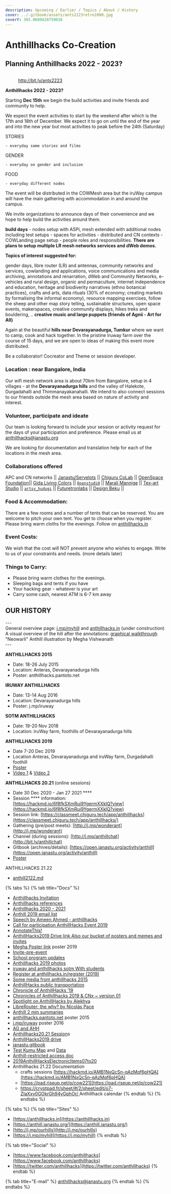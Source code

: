 ```yaml
---
description: Upcoming / Earlier / Topics / About / History
cover: ../.gitbook/assets/ants2223retro1000.jpg
coverY: 365.0689428759028
---
```


# Anthillhacks Co-Creation

##

## Planning Anthillhacks 2022 - 2023?

<figure><img src="../.gitbook/assets/ants2223retro1000.jpg" alt=""><figcaption><p><a href="http://bit.ly/ants2223">http://bit.ly/ants2223</a></p></figcaption></figure>

**Anthillhacks 2022 - 2023?**

Starting **Dec 15th** we begin the build activities and invite friends and community to help.

We expect the event activities to start by the weekend after which is the 17th and 18th of December. We expect it to go on until the end of the year and into the new year but most activities to peak before the 24th (Saturday)

STORIES

```
- everyday some stories and films
```

GENDER

```
- everyday on gender and inclusion
```

FOOD

```
- everyday different nodes
```

The event will be distributed in the COWMesh area but the iruWay campus will have the main gathering with accommodation in and around the campus.

We invite organizations to announce days of their convenience and we hope to help build the activities around them.

**build days** - nodes setup with ASPi, mesh extended with additional nodes including test setups - spaces for activities - distributed and CN contexts - COWLanding page setup - people roles and responsibilities. **There are plans to setup multiple LR mesh networks services and dWeb demos.**

**Topics of interest suggested for:**

gender days, libre router (LR) and antennas, community networks and services, cowlanding and applications, voice communications and media archiving, annotations and renarration, dWeb and Community Networks, e-vehicles and rural design, organic and permaculture, internet independence and education, heritage and biodiverity narratives (ethno botanical practices), crafts and arts, data rituals (30% of economy; creating markets by formalising the informal economy), resource mapping exercises, follow the sheep and other map story telling, sustainable structures, open space events, makerspaces, creative community displays, hikes treks and bouldering, .. **creative music and large puppets  (friends of Agnii - Art for All)**

Again at the beautiful **hills near Devarayanadurga, Tumkur** where we want to camp, cook and hack together. In the pristine Iruway farm over the course of 15 days, and we are open to ideas of making this event more distributed.

Be a collaborator! Cocreator and Theme or session developer.

### Location : near Bangalore, India <a href="#location-near-bangalore-india" id="location-near-bangalore-india"></a>

Our wifi mesh network area is about 70km from Bangalore, setup in 4 villages - at the **Devarayanadurga hills** and the valley of Halekote, Durgadahalli and Thimmanayakanahalli. We intend to also connect sessions to our friends outside the mesh area based on nature of activity and interest.

### Volunteer, participate and ideate <a href="#volunteer-participate-and-ideate" id="volunteer-participate-and-ideate"></a>

Our team is looking forward to include your session or activity request for the days of your participation and preference. Please email us at [anthillhacks@janastu.org](mailto:anthillhacks@janastu.org)

We are looking for documentation and translation help for each of the locations in the mesh area.

### Collaborations offered <a href="#collaborations-offered" id="collaborations-offered"></a>

APC and CN networks || [Janastu/Servelots](https://janastu.org/) || [Chiguru CoLab](https://chigurucolab.com/) || [OpenSpace Foundation](https://openspacefoundation.in/)|| [Gida Living Colors](https://www.instagram.com/gida\_livingcolours/) || [`0penstudi0`](http://instagram.com/0penstudi0) || [Marali Mannige](https://www.instagram.com/maralimannige) || [Tex-art Studio](https://www.instagram.com/texart\_studio19) || [`artsy_hudugi`](https://www.instagram.com/artsy\_hudugi) || [Futuretronlabs](https://www.futuretronlabs.in/) || [Design Beku](http://designbeku.in) ||&#x20;

### Food & Accommodation: <a href="#food-amp-accommodation" id="food-amp-accommodation"></a>

There are a few rooms and a number of tents that can be reserved. You are welcome to pitch your own tent. You get to choose when you register. Please bring warm cloths for the evenings. Follow on [anthillhacks.in](https://anthillhacks.in)&#x20;

### Event Costs: <a href="#event-costs" id="event-costs"></a>

We wish that the cost will NOT prevent anyone who wishes to engage. Write to us of your constraints and needs. (more details later)

### Things to Carry: <a href="#things-to-carry" id="things-to-carry"></a>

* Please bring warm clothes for the evenings.
* Sleeping bags and tents if you have
* Your hacking gear - whatever is your art
* Carry some cash, nearest ATM is 6-7 km away



## OUR HISTORY

\---\
General overview page: [j.mp/myhill](http://j.mp/myhill) and [anthillhacks.in](https://anthillhacks.in/) (under construction)\
A visual overview of the hill after the annotations: [graphical walkthrough](https://anthill.janastu.org/walkthrough.html) "Neowarli" Anthill illustration by Megha Vishwanath\
\---

**ANTHILLHACKS 2015**

* Date: 18-26 July 2015
* Location: Anteras, Devarayanadurga hills
* Poster: anthillhacks.pantoto.net

**IRUWAY ANTHILLHACKS**

* Date: 13-14 Aug 2016
* Location: Devarayanadurga hills
* Poster: j.mp/iruway

**SOTM ANTHILLHACKS**

* Date: 19-20 Nov 2018
* Location: iruWay farm, foothills of Devarayanadurga hills

**ANTHILLHACKS 2019**

* Date 7-20 Dec 2019
* Location Anteras, Devarayanadurga and iruWay farm, Durgadahalli foothill
* [Poster](https://drive.google.com/file/d/1ALnVkESjv2K4tA6Z4tWB7shcPi-l4aR4/view)
* [Video 1](https://vimeo.com/392178753) & [Video 2](https://vimeo.com/390408799)

**ANTHILLHACKS 20.21** (online sessions)

* Date 30 Dec 2020 - Jan 27 2021 \*\*\*\*
* Session \*\*\*\* information: [https://hackmd.io/6f8fkSXmRui9YgermXXklQ?view](https://hackmd.io/6f8fkSXmRui9YgermXXklQ?view)
* Session link: [https://classmeet.chiguru.tech/app/anthillhacks](https://classmeet.chiguru.tech/app/anthillhacks/)
* Gathering (pre/post meets): [http://j.mp/wonderant](http://j.mp/wonderant)
* Channel (during sessions): [http://j.mp/anthillchat](http://bit.ly/anthillchat)
* Gitbook (archives/details): [https://open.janastu.org/activity/anthill](https://open.janastu.org/activity/anthill)
* [Poster](https://drive.google.com/file/d/1azzGlwuieHLys1FmhQEthIQT74G1gYlA/view)

ANTHILLHACKS 21.22

* [anthill2122.md](anthill2122.md "mention")

{% tabs %}
{% tab title="Docs" %}
* [Anthillhacks Invitation](https://hackmd.io/0QQjiiCoS9WLOwKXjfw5Hg)
* [Anthillhacks references](https://hackmd.io/THg9fxMhRnarWiRxSITj4Q)
* [Anthillhacks 2020 - 2021](https://hackmd.io/xMOBarH7TCyq1hKzWMR0Jg?view)
* [Anthill 2019 email list](https://docs.google.com/document/d/1dlmmpMHxe2QOUtwy8TQKtSBQ2lph2ApTrPult4rzXNE/edit)
* [Speech by Ameen Ahmed - anthillhacks](https://docs.google.com/document/d/1Nd67QG2y-yjT-yj6RP6gV87SHc1uweMB5GSkzAIrzwU/edit)
* [Call for participation AnthillHacks Event 2019](https://docs.google.com/document/d/1b01g49R2ZRbTsHQ6p2JpQv154aZ86DQBWlP2lMBBDKE/edit#heading=h.6agwfv2ievb1)
* [AnnotateThis!](https://docs.google.com/document/d/1ZJqvflU9Biat7n2axYdXE9YMQG0SKnJdn7d4tVriUtg/edit)
* [AnthillHacks2019 Drive link Also our bucket of posters and memes and invites](https://drive.google.com/drive/folders/1ibLrBu5b8RxhA176wNAXvgPW8diFnpNB?usp=sharing)
* [Megha Poster link](https://drive.google.com/drive/folders/1iVQGf10okx0XyC1CUCTA4jdzHAw-KLng?usp=sharing) poster 2019
* [Invite-pre-event](https://docs.google.com/document/d/19nFoEmDa0SToNqqnDH7BzXmoMDhX\_3myM21Z5MWVuQw/edit?usp=sharing)
* [School program updates](https://docs.google.com/document/d/1rtE9majdZqo-wJrTbtuPDuMVhHs6-uwQzSQsO3vTov0/edit?usp=sharing)
* [Anthillhacks 2019 photos](https://photos.app.goo.gl/ZXd5uxMeEcaYY8rdA)
* [iruway and anthillhacks sotm With students](https://photos.app.goo.gl/1WxQn4gPBG6DZnPG8)
* [Register at anthillhacks.in/register (2019)](https://forms.gle/GrWVcvdRLYNRL62LA)
* [Some media from anthillhacks 2015](https://hackmd.io/THg9fxMhRnarWiRxSITj4Q)
* [AnthillHacks public transportation](https://hackmd.io/e5bpiJzMT-GdsLdl23Tz4Q)
* [Chronicle of AnthillHacks ’19](https://themanikantan.medium.com/anthill-hacks19-87369b19b59c)
* [Chronicles of Anthillhacks 2019 & CNx \~ version 01](https://files.janastu.org/s/ETcjtTzgYr5Qjtw)
* [Spotlight on AnthillHacks by Alekhya](https://vimeo.com/392178753)
* [LibreRouter: the why? by Nicolás Pace](https://vimeo.com/390408799)
* [Anthill 2 min summaries](https://janastu.github.io/maaya/examples/)
* [anthillhacks.pantoto.net](https://anthillhacks.pantoto.net/) poster 2015
* [j.mp/iruway](http://j.mp/iruway) poster 2016
* [AG and AHH](https://hackmd.io/FFzPF2RZRCSuQMyaRRu9Iw)
* [Anthillhacks20.21 Session](https://files.janastu.org/s/cZprCcGcj4DXRsH)s
* [AnthillHacks2019 drive](https://drive.google.com/drive/folders/1ibLrBu5b8RxhA176wNAXvgPW8diFnpNB?usp=sharing)
* [janastu.gitbook](https://janastu.gitbook.io/anthillhacks/)
* [Test Kumu Map](https://embed.kumu.io/e69c048e410f2ad69e6994e4c27eb64e) and [Data](https://docs.google.com/spreadsheets/d/1eGivGIOd541o-IRvGqM5WQN0P1uEz9K5ajXqAc8v3ds/edit?usp=sharing)
* [Anthill-restricted access doc](https://docs.google.com/document/d/1lk5RhtMIBl14KJ\_3vMGXKmxb0MY2gtlCU5zZhl5ilXo/edit?usp=sharing)
* [2019AnthillHacksElectronicItems07to20](https://docs.google.com/spreadsheets/d/1CvJ7xNfW54Rld1Aqz68loMdm6TIMF0ZgxuJ1X-58ROg/edit?usp=sharing)
* Anthillhacks 21.22 Documentation
  * crafts sessions [https://hackmd.io/AMB1NxQcSn-qAzMqf6pHQA](https://hackmd.io/AMB1NxQcSn-qAzMqf6pHQA)
  * [https://pad.riseup.net/p/cow221](https://pad.riseup.net/p/cow221)
  * [https://cryptpad.fr/sheet/#/2/sheet/edit/o7-ZIaXxy0GOkrGh94yGphOr/ ](https://cryptpad.fr/sheet/#/2/sheet/edit/o7-ZIaXxy0GOkrGh94yGphOr/)Anthillhack calendar
{% endtab %}
{% endtabs %}

{% tabs %}
{% tab title="Sites" %}
* [https://anthillhacks.in](https://anthillhacks.in)
* [https://anthill.janastu.org/](https://anthill.janastu.org/)
* [http://j.mp/ourhills](http://j.mp/ourhills)
* [https://j.mp/myhill](https://j.mp/myhill)
{% endtab %}

{% tab title="Social" %}
* [https://www.facebook.com/anthillhacks](https://www.facebook.com/anthillhacks)
* [https://twitter.com/anthillhacks](https://twitter.com/anthillhacks)
{% endtab %}

{% tab title="E-mail" %}
anthillhacks@janastu.org
{% endtab %}
{% endtabs %}
